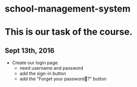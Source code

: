 # school-management-system
This is our task of the course.
==========
## Sept 13th, 2016
* Create our login page.
    * need username and password
    * add the sign-in button
    * add the "Forget your password?" button
